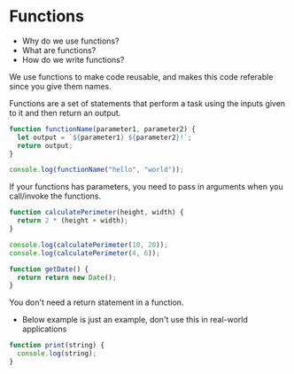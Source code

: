 # Functions

- Why do we use functions?
- What are functions?
- How do we write functions?

We use functions to make code reusable, and makes this code referable since you give them names.

Functions are a set of statements that perform a task using the inputs given to it and then return an output.

```js
function functionName(parameter1, parameter2) {
  let output = `${parameter1} ${parameter2}!`;
  return output;
}

console.log(functionName("hello", "world"));
```

If your functions has parameters, you need to pass in arguments when you call/invoke the functions.

```js
function calculatePerimeter(height, width) {
  return 2 * (height + width);
}

console.log(calculatePerimeter(10, 20));
console.log(calculatePerimeter(4, 6));
```

```js
function getDate() {
  return return new Date();
}
```

You don't need a return statement in a function.

- Below example is just an example, don't use this in real-world applications

```js
function print(string) {
  console.log(string);
}
```
